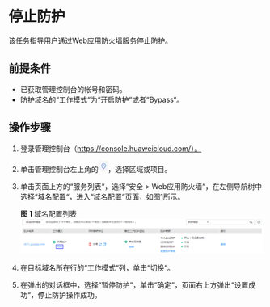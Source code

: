 # 停止防护<a name="waf_01_0004"></a>

该任务指导用户通过Web应用防火墙服务停止防护。

## 前提条件<a name="section2256777914731"></a>

-   已获取管理控制台的帐号和密码。
-   防护域名的“工作模式“为“开启防护“或者“Bypass“。

## 操作步骤<a name="section18585791172619"></a>

1.  登录管理控制台（https://console.huaweicloud.com/）。
2.  单击管理控制台左上角的![](figures/选择区域图标.jpg)，选择区域或项目。
3.  单击页面上方的“服务列表“，选择“安全  \>  Web应用防火墙“，在左侧导航树中选择“域名配置“，进入“域名配置“页面，如[图1](#zh-cn_topic_0110861288_zh-cn_topic_0110861354_fig15593418182219)所示。

    **图 1**  域名配置列表<a name="zh-cn_topic_0110861288_zh-cn_topic_0110861354_fig15593418182219"></a>  
    ![](figures/域名配置列表-9.png "域名配置列表-9")

4.  在目标域名所在行的“工作模式“列，单击“切换“。
5.  在弹出的对话框中，选择“暂停防护“，单击“确定“，页面右上方弹出“设置成功“，停止防护操作成功。

